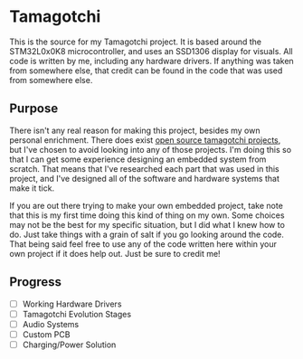 # Tamagotchi

This is the source for my Tamagotchi project. It is based around the STM32L0x0K8
microcontroller, and uses an SSD1306 display for visuals. All code is written by
me, including any hardware drivers. If anything was taken from somewhere else,
that credit can be found in the code that was used from somewhere else.

## Purpose

There isn't any real reason for making this project, besides my own personal
enrichment. There does exist [open source tamagotchi projects](https://github.com/cifertech/TamaFi),
but I've chosen to avoid looking into any of those projects. I'm doing this so
that I can get some experience designing an embedded system from scratch. That
means that I've researched each part that was used in this project, and I've
designed all of the software and hardware systems that make it tick.

If you are out there trying to make your own embedded project, take note that
this is my first time doing this kind of thing on my own. Some choices may not
be the best for my specific situation, but I did what I knew how to do. Just
take things with a grain of salt if you go looking around the code. That being
said feel free to use any of the code written here within your own project if it
does help out. Just be sure to credit me!

## Progress

- [ ] Working Hardware Drivers
- [ ] Tamagotchi Evolution Stages
- [ ] Audio Systems
- [ ] Custom PCB
- [ ] Charging/Power Solution
